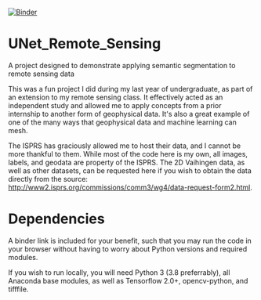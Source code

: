 [![Binder](https://mybinder.org/badge_logo.svg)](https://mybinder.org/v2/gh/mmorphew/UNet_Remote_Sensing/master)

# UNet_Remote_Sensing
A project designed to demonstrate applying semantic segmentation to remote sensing data

This was a fun project I did during my last year of undergraduate, as part of an extension to my remote sensing class. It effectively acted as an independent study and allowed me to apply concepts from a prior internship to another form of geophysical data. It's also a great example of one of the many ways that geophysical data and machine learning can mesh.

The ISPRS has graciously allowed me to host their data, and I cannot be more thankful to them. While most of the code here is my own, all images, labels, and geodata are property of the ISPRS. The 2D Vaihingen data, as well as other datasets, can be requested here if you wish to obtain the data directly from the source: http://www2.isprs.org/commissions/comm3/wg4/data-request-form2.html.

# Dependencies
A binder link is included for your benefit, such that you may run the code in your browser without having to worry about Python versions and required modules.

If you wish to run locally, you will need Python 3 (3.8 preferrably), all Anaconda base modules, as well as Tensorflow 2.0+, opencv-python, and tifffile.
